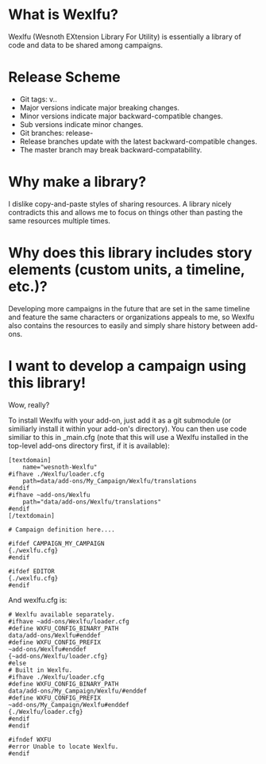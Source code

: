 # What is Wexlfu?
Wexlfu (Wesnoth EXtension Library For Utility) is essentially a library of code and data to be shared among campaigns.

# Release Scheme
* Git tags: v<major>.<minor>.<sub>
 * Major versions indicate major breaking changes.
 * Minor versions indicate major backward-compatible changes.
 * Sub versions indicate minor changes.
* Git branches: release-<major>
 * Release branches update with the latest backward-compatible changes.
 * The master branch may break backward-compatability.

# Why make a library?
I dislike copy-and-paste styles of sharing resources. A library nicely contradicts this and allows me to focus on things other than pasting the same resources multiple times.

# Why does this library includes story elements (custom units, a timeline, etc.)?
Developing more campaigns in the future that are set in the same timeline and feature the same characters or organizations appeals to me, so Wexlfu also contains the resources to easily and simply share history between add-ons.

# I want to develop a campaign using this library!
Wow, really?

To install Wexlfu with your add-on, just add it as a git submodule (or similiarly install it within your add-on's directory).
You can then use code similiar to this in _main.cfg (note that this will use a Wexlfu installed in the top-level add-ons directory first, if it is available):

```
[textdomain]
    name="wesnoth-Wexlfu"
#ifhave ./Wexlfu/loader.cfg
    path=data/add-ons/My_Campaign/Wexlfu/translations
#endif
#ifhave ~add-ons/Wexlfu
    path="data/add-ons/Wexlfu/translations"
#endif
[/textdomain]

# Campaign definition here....

#ifdef CAMPAIGN_MY_CAMPAIGN
{./wexlfu.cfg}
#endif

#ifdef EDITOR
{./wexlfu.cfg}
#endif

```

And wexlfu.cfg is:

```
# Wexlfu available separately.
#ifhave ~add-ons/Wexlfu/loader.cfg
#define WXFU_CONFIG_BINARY_PATH
data/add-ons/Wexlfu#enddef
#define WXFU_CONFIG_PREFIX
~add-ons/Wexlfu#enddef
{~add-ons/Wexlfu/loader.cfg}
#else
# Built in Wexlfu.
#ifhave ./Wexlfu/loader.cfg
#define WXFU_CONFIG_BINARY_PATH
data/add-ons/My_Campaign/Wexlfu/#enddef
#define WXFU_CONFIG_PREFIX
~add-ons/My_Campaign/Wexlfu#enddef
{./Wexlfu/loader.cfg}
#endif
#endif

#ifndef WXFU
#error Unable to locate Wexlfu.
#endif
```
